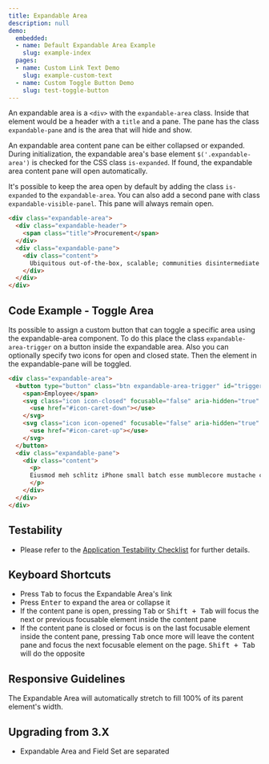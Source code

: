 ```yaml
---
title: Expandable Area
description: null
demo:
  embedded:
  - name: Default Expandable Area Example
    slug: example-index
  pages:
  - name: Custom Link Text Demo
    slug: example-custom-text
  - name: Custom Toggle Button Demo
    slug: test-toggle-button
---
```


An expandable area is a `<div>` with the `expandable-area` class. Inside that element would be a header with a `title` and a pane. The pane has the class `expandable-pane` and is the area that will hide and show.

An expandable area content pane can be either collapsed or expanded. During initialization, the expandable area's base element `$('.expandable-area')` is checked for the CSS class `is-expanded`. If found, the expandable area content pane will open automatically.

It's possible to keep the area open by default by adding the class `is-expanded` to the `expandable-area`. You can also add a second pane with class `expandable-visible-panel`. This pane will always remain open.

```html
<div class="expandable-area">
  <div class="expandable-header">
    <span class="title">Procurement</span>
  </div>
  <div class="expandable-pane">
    <div class="content">
      Ubiquitous out-of-the-box, scalable; communities disintermediate beta-test, enable utilize markets dynamic infomediaries virtual data-driven synergistic aggregate infrastructures, "cross-platform, feeds bleeding-edge tagclouds." Platforms extend interactive B2C benchmark proactive, embrace e-markets, transition generate peer-to-peer.
    </div>
  </div>
</div>
```

## Code Example - Toggle Area

Its possible to assign a custom button that can toggle a specific area using the expandable-area component.  To do this place the class `expandable-area-trigger` on a button inside the expandable area. Also you can optionally specify two icons for open and closed state. Then the element in the expandable-pane will be toggled.

```html
<div class="expandable-area">
  <button type="button" class="btn expandable-area-trigger" id="trigger-btn">
    <span>Employee</span>
    <svg class="icon icon-closed" focusable="false" aria-hidden="true" role="presentation">
      <use href="#icon-caret-down"></use>
    </svg>
    <svg class="icon icon-opened" focusable="false" aria-hidden="true" role="presentation">
      <use href="#icon-caret-up"></use>
    </svg>
  </button>
  <div class="expandable-pane">
    <div class="content">
      <p>
      Eiusmod meh schlitz iPhone small batch esse mumblecore mustache cliche sartorial keffiyeh fixie tattooed pour-over. Tofu poke la croix tote bag unicorn poutine. Meh pork belly sartorial iceland umami chia et. Qui bushwick PBR&B cronut mixtape, celiac food truck distillery magna squid kombucha forage irure. Chambray polaroid cornhole tumblr.
      </p>
    </div>
  </div>
</div>
```

## Testability

- Please refer to the [Application Testability Checklist](https://design.infor.com/resources/application-testability-checklist) for further details.

## Keyboard Shortcuts

- Press <kbd>Tab</kbd> to focus the Expandable Area's link
- Press <kbd>Enter</kbd> to expand the area or collapse it
- If the content pane is open, pressing <kbd>Tab</kbd> or <kbd>Shift + Tab</kbd> will focus the next or previous focusable element inside the content pane
- If the content pane is closed or focus is on the last focusable element inside the content pane, pressing <kbd>Tab</kbd> once more will leave the content pane and focus the next focusable element on the page. <kbd>Shift + Tab</kbd> will do the opposite

## Responsive Guidelines

The Expandable Area will automatically stretch to fill 100% of its parent element's width.

## Upgrading from 3.X

- Expandable Area and Field Set are separated

